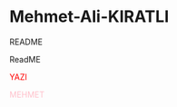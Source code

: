 # Mehmet-Ali-KIRATLI

README

ReadME

<span style='color:red'> YAZI </span>

<span style='color:pink'> MEHMET </span>






